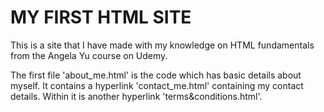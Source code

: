 
# MY FIRST HTML SITE
This is a site that I have made with my knowledge on HTML fundamentals from the Angela Yu course on Udemy.

The first file 'about_me.html' is the code which has basic details about myself. It contains a hyperlink 'contact_me.html' containing my contact details. Within it is another hyperlink 'terms&conditions.html'.


